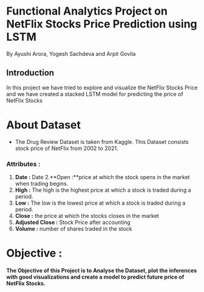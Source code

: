 <h1>Functional Analytics Project on NetFlix Stocks Price Prediction using LSTM</h1>
<p>By Ayushi Arora, Yogesh Sachdeva and Arpit Govila</p>
<h2>Introduction</h2>
<p>In this project we have tried to explore and visualize the NetFlix Stocks Price and we have created a stacked LSTM model for predicting the price of NetFlix Stocks</p>

# About Dataset

* The Drug Review Dataset is taken from Kaggle. This Dataset consists stock price of NetFlix from 2002 to 2021.


### Attributes :
1. **Date :** Date
2.**Open :**price at which the stock opens in the market when trading begins.
3. **High :** The high is the highest price at which a stock is traded during a period.
4. **Low :** The low is the lowest price at which a stock is traded during a period.
5. **Close :** the price at which the stocks closes in the market
6. **Adjusted Close :** Stock Price after accounting 
7. **Volume :** number of shares traded in the stock

# Objective :

#### The Objective of this Project is to Analyse the Dataset, plot the inferences with good visualizations and create a model to predict future price of NetFlix Stocks.


